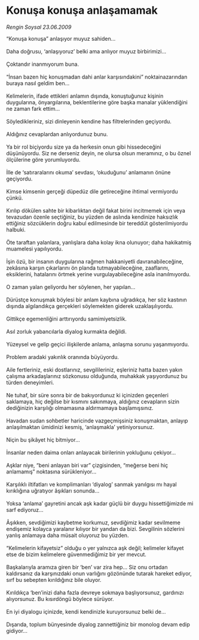 # Konuşa konuşa anlaşamamak

*Rengin Soysal 23.06.2009*

<div class="taraf_structure_2col_1zq">
<div class="margen_n">



 <p>“Konuşa konuşa” anlaşıyor muyuz sahiden... <br/><br/>Daha doğrusu, ‘anlaşıyoruz’ belki ama anlıyor muyuz birbirimizi... <br/><br/>Çoktandır inanmıyorum buna. <br/><br/>“İnsan bazen hiç konuşmadan dahi anlar karşısındakini” noktainazarından buraya nasıl geldim ben... <br/><br/>Kelimelerin, ifade ettikleri anlamın dışında, konuştuğunuz kişinin duygularına, önyargılarına, beklentilerine göre başka manalar yüklendiğini ne zaman fark ettim... <br/><br/>Söyledikleriniz, sizi dinleyenin kendine has filtrelerinden geçiyordu. <br/><br/>Aldığınız cevaplardan anlıyordunuz bunu. <br/><br/>Ya bir rol biçiyordu size ya da herkesin onun gibi hissedeceğini düşünüyordu. Siz ne derseniz deyin, ne olursa olsun meramınız, o bu öznel ölçülerine göre yorumluyordu. <br/><br/>İlle de ‘satıraralarını okuma’ sevdası, ‘okuduğunu’ anlamanın önüne geçiyordu. <br/><br/>Kimse kimsenin gerçeği düpedüz dile getireceğine ihtimal vermiyordu çünkü. <br/><br/>Kırılıp dökülen sahte bir kibarlıktan değil fakat birini incitmemek için veya tevazudan özenle seçtiğiniz, bu yüzden de aslında kendinize haksızlık ettiğiniz sözcüklerin doğru kabul edilmesinde bir tereddüt gösterilmiyordu halbuki. <br/><br/>Öte taraftan yalanlara, yanlışlara daha kolay ikna olunuyor; daha hakikatmiş muamelesi yapılıyordu. <br/><br/>İşin özü, bir insanın duygularına rağmen hakkaniyetli davranabileceğine, zekâsına karşın çıkarlarını ön planda tutmayabileceğine, zaaflarını, eksiklerini, hatalarını örtmek yerine vurgulayabileceğine asla inanılmıyordu. <br/><br/>O zaman yalan geliyordu her söylenen, her yapılan... <br/><br/>Dürüstçe konuşmak böylesi bir anlam kaybına uğradıkça, her söz kastının dışında algılandıkça gerçekleri söylemekten giderek uzaklaşılıyordu. <br/><br/>Gittikçe egemenliğini arttırıyordu samimiyetsizlik. <br/><br/>Asıl zorluk yabancılarla diyalog kurmakta değildi. <br/><br/>Yüzeysel ve gelip geçici ilişkilerde anlama, anlaşma sorunu yaşanmıyordu. <br/><br/>Problem aradaki yakınlık oranında büyüyordu. <br/><br/>Aile fertleriniz, eski dostlarınız, sevgilileriniz, eşleriniz hatta bazen yakın çalışma arkadaşlarınız sözkonusu olduğunda, muhakkak yaşıyordunuz bu türden deneyimleri. <br/><br/>Ne tuhaf, bir süre sonra bir de bakıyordunuz ki içinizden geçenleri saklamaya, hiç değilse bir kısmını sakınmaya, aldığınız cevapların sizin dediğinizin karşılığı olmamasına aldırmamaya başlamışsınız. <br/><br/>Havadan sudan sohbetler haricinde vazgeçmişsiniz konuşmaktan, anlayıp anlaşılmaktan ümidinizi kesmiş, ‘anlaşmakla’ yetiniyorsunuz. <br/><br/>Niçin bu şikâyet hiç bitmiyor... <br/><br/>İnsanlar neden daima onları anlayacak birilerinin yokluğunu çekiyor... <br/><br/>Aşklar niye, “beni anlayan biri var” çizgisinden, “meğerse beni hiç anlamamış” noktasına sürükleniyor... <br/><br/>Karşılıklı iltifatları ve komplimanları ‘diyalog’ sanmak yanılgısı mı hayal kırıklığına uğratıyor âşıkları sonunda... <br/><br/>Yoksa ‘anlama’ gayretini ancak aşk kadar güçlü bir duygu hissettiğimizde mi sarf ediyoruz... <br/><br/>Âşıkken, sevdiğimizi kaybetme korkumuz, sevdiğimiz kadar sevilmeme endişemiz kolayca yaralanır kılıyor bir yandan da bizi. Sevgilinin sözlerini yanlış anlamaya daha müsait oluyoruz bu yüzden. <br/><br/>“Kelimelerin kifayetsiz” olduğu o yer yalnızca aşk değil; kelimeler kifayet etse de bizim kelimelere güvenmediğimiz bir yer mevcut. <br/><br/>Başkalarıyla aramıza giren bir ‘ben’ var zira hep... Siz onu ortadan kaldırsanız da karşınızdaki onun varlığını gözönünde tutarak hareket ediyor, sırf bu sebepten kırıldığınız bile oluyor. <br/><br/>Kırıldıkça ‘ben’inizi daha fazla devreye sokmaya başlıyorsunuz, gardınızı alıyorsunuz. Bu kısırdöngü böylece sürüyor. <br/><br/>En iyi diyalogu içinizde, kendi kendinizle kuruyorsunuz belki de... <br/><br/>Dışarıda, toplum bünyesinde diyalog zannettiğiniz bir monolog devam edip gidiyor...</p>
<br/>
<br/>
<br/>



<br/>


<div id="taraf_not">
</div>

</div>


</div>
